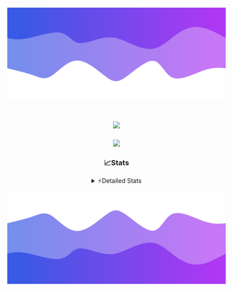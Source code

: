 ![Header](./header.png)
<div align="center">

<h1 align="center">
  <a href="https://git.io/typing-svg">
    <img src="https://readme-typing-svg.herokuapp.com/?lines=Hello,+There!+%F0%9F%91%8B;This+is+chicho.;Owner+on+Ocean;&center=true&size=25">
  </a>
</h1>
  
<p align="center">
  <img src="https://lanyard.cnrad.dev/api/852683595378196480" />
</p>

### 📈Stats
<details>
    <summary> ⚡Detailed Stats</summary>
    <br/>

<!--START_SECTION:waka-->
![Code Time](http://img.shields.io/badge/Code%20Time-685%20hrs%2045%20mins-blue)

![Profile Views](http://img.shields.io/badge/Profile%20Views-34-blue)

**🐱 My GitHub Data** 

> 📦 75.1 kB Used in GitHub's Storage 
 > 
> 🏆 17 Contributions in the Year 2024
 > 
> 🚫 Not Opted to Hire
 > 
> 📜 15 Public Repositories 
 > 
> 🔑 6 Private Repositories 
 > 
**I'm a Night 🦉** 

```text
🌞 Morning                21 commits          █░░░░░░░░░░░░░░░░░░░░░░░░   05.50 % 
🌆 Daytime                49 commits          ███░░░░░░░░░░░░░░░░░░░░░░   12.83 % 
🌃 Evening                166 commits         ███████████░░░░░░░░░░░░░░   43.46 % 
🌙 Night                  146 commits         ██████████░░░░░░░░░░░░░░░   38.22 % 
```
📅 **I'm Most Productive on Tuesday** 

```text
Monday                   23 commits          ██░░░░░░░░░░░░░░░░░░░░░░░   06.02 % 
Tuesday                  104 commits         ███████░░░░░░░░░░░░░░░░░░   27.23 % 
Wednesday                77 commits          █████░░░░░░░░░░░░░░░░░░░░   20.16 % 
Thursday                 52 commits          ███░░░░░░░░░░░░░░░░░░░░░░   13.61 % 
Friday                   41 commits          ███░░░░░░░░░░░░░░░░░░░░░░   10.73 % 
Saturday                 34 commits          ██░░░░░░░░░░░░░░░░░░░░░░░   08.90 % 
Sunday                   51 commits          ███░░░░░░░░░░░░░░░░░░░░░░   13.35 % 
```


📊 **This Week I Spent My Time On** 

```text
🕑︎ Time Zone: America/Argentina/Buenos_Aires

💬 Programming Languages: 
JavaScript               2 hrs 55 mins       ████████████████████░░░░░   80.30 % 
HTML                     27 mins             ███░░░░░░░░░░░░░░░░░░░░░░   12.40 % 
Bash                     9 mins              █░░░░░░░░░░░░░░░░░░░░░░░░   04.24 % 
Python                   6 mins              █░░░░░░░░░░░░░░░░░░░░░░░░   03.01 % 
JSON                     0 secs              ░░░░░░░░░░░░░░░░░░░░░░░░░   00.03 % 

🔥 Editors: 
VS Code                  3 hrs 38 mins       █████████████████████████   100.00 % 

🐱‍💻 Projects: 
Backend                  3 hrs 6 mins        █████████████████████░░░░   85.30 % 
Unknown Project          32 mins             ████░░░░░░░░░░░░░░░░░░░░░   14.70 % 

💻 Operating System: 
Windows                  3 hrs 38 mins       █████████████████████████   100.00 % 
```

**I Mostly Code in JavaScript** 

```text
JavaScript               9 repos             ███████░░░░░░░░░░░░░░░░░░   29.03 % 
HTML                     7 repos             ██████░░░░░░░░░░░░░░░░░░░   22.58 % 
C#                       2 repos             ██░░░░░░░░░░░░░░░░░░░░░░░   06.45 % 
SCSS                     1 repo              █░░░░░░░░░░░░░░░░░░░░░░░░   03.23 % 
Batchfile                1 repo              █░░░░░░░░░░░░░░░░░░░░░░░░   03.23 % 
```




 Last Updated on 24/04/2024 23:14:40 UTC
<!--END_SECTION:waka-->
</details>

![Footer](./footer.png)
